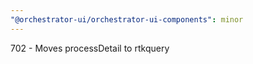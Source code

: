 ```yaml
---
"@orchestrator-ui/orchestrator-ui-components": minor
---
```


702 - Moves processDetail to rtkquery
